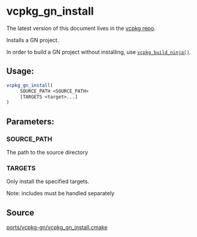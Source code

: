 # vcpkg_gn_install

The latest version of this document lives in the [vcpkg repo](https://github.com/Microsoft/vcpkg/blob/master/docs/maintainers/ports/vcpkg-gn/vcpkg_gn_install.md).

Installs a GN project.

In order to build a GN project without installing, use [`vcpkg_build_ninja()`].

## Usage:
```cmake
vcpkg_gn_install(
     SOURCE_PATH <SOURCE_PATH>
     [TARGETS <target>...]
)
```

## Parameters:
### SOURCE_PATH
The path to the source directory

### TARGETS
Only install the specified targets.

Note: includes must be handled separately

[`vcpkg_build_ninja()`]: vcpkg_build_ninja.md

## Source
[ports/vcpkg-gn/vcpkg\_gn\_install.cmake](https://github.com/Microsoft/vcpkg/blob/master/ports/vcpkg-gn/vcpkg_gn_install.cmake)
